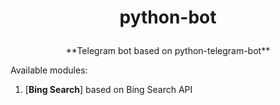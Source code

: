 # <p align="center">python-bot

<p align="center"> **Telegram bot based on python-telegram-bot**

Available modules:

1. [**Bing Search**] based on Bing Search API


